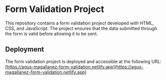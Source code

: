 # Form Validation Project

This repository contains a form validation project developed with HTML, CSS, and JavaScript. The project ensures that the data submitted through the form is valid before allowing it to be sent.

## Deployment

The form validation project is deployed and accessible at the following URL: [https://agus-magallanez-form-validation.netlify.app](https://agus-magallanez-form-validation.netlify.app)
